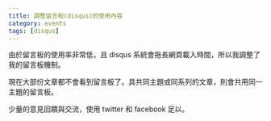 ```yaml
---
title: 調整留言板(disqus)的使用內容
category: events
tags: [disqus]
---
```


由於留言板的使用率非常低，且 disqus 系統會拖長網頁載入時間，所以我調整了我的留言板機制。

現在大部份文章都不會看到留言板了。具共同主題或同系列的文章，則會共用同一主題的留言板。

少量的意見回饋與交流，使用 twitter 和 facebook 足以。
